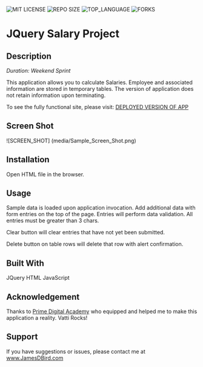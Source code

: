 ![MIT LICENSE](https://img.shields.io/github/license/jbird55044/jquery-salary-calculator.svg?style=flat-square)
![REPO SIZE](https://img.shields.io/github/repo-size/jbird55044/jquery-salary-calculator.svg?style=flat-square)
![TOP_LANGUAGE](https://img.shields.io/github/languages/top/jbird55044/jquery-salary-calculator.svg?style=flat-square)
![FORKS](https://img.shields.io/github/forks/jbird55044/jquery-salary-calculator.svg?style=social)

# JQuery Salary Project

## Description

_Duration: Weekend Sprint_

This application allows you to calculate Salaries.  Employee and associated information are stored in temporary tables.  The version of application does not retain information upon terminating. 

To see the fully functional site, please visit: [DEPLOYED VERSION OF APP](www.JamesDBird.me)

## Screen Shot

![SCREEN_SHOT] (media/Sample_Screen_Shot.png)



## Installation

Open HTML file in the browser.

## Usage
Sample data is loaded upon application invocation.   Add additional data with form entries on the top of the page.   Entries will perform data validation.  All entries must be greater than 3 chars.

Clear button will clear entries that have not yet been submitted.

Delete button on table rows will delete that row with alert confirmation.


## Built With

JQuery
HTML
JavaScript


## Acknowledgement
Thanks to [Prime Digital Academy](www.primeacademy.io) who equipped and helped me to make this application a reality.  Vatti Rocks!

## Support
If you have suggestions or issues, please contact me at www.JamesDBird.com